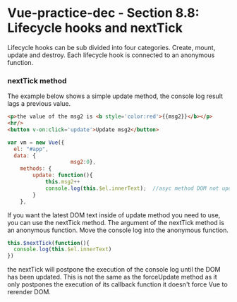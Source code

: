 # Vue-practice-dec - Section 8.8: Lifecycle hooks and nextTick

Lifecycle hooks can be sub divided into four categories.  Create, mount, update and destroy. Each lifecycle hook is connected to an anonymous function.

### nextTick method
The example below shows a simple update method, the console log result lags a previous value.  

``` html
<p>the value of the msg2 is <b style='color:red'>{{msg2}}</b></p>
<hr/>
<button v-on:click='update'>Update msg2</button>
```   
``` javascript
var vm = new Vue({
  el: "#app",
  data: {
					msg2:0},
	methods: {
		update: function(){
			this.msg2++
			console.log(this.$el.innerText);  //asyc method DOM not updated
		}
	},
  ```
If you want the latest DOM text inside of update method you need to use, you can use the nextTick method.  The argument of the nextTick method is an anonymous function.  Move the console log into the anonymous function.
``` javascript
this.$nextTick(function(){
  console.log(this.$el.innerText)
})
```
the nextTick will postpone the execution of the console log until the DOM has been updated.  This is not the same as the forceUpdate method as it only postpones the execution of its callback function it doesn't force Vue to rerender DOM.
